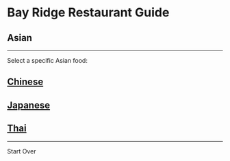 # Bay Ridge Restaurant Guide
## Asian
---
Select a specific Asian food:
## [Chinese](chinese/chinese.md)
## [Japanese](japanese/japanese.md)
## [Thai](thai/thai.md)
---
Start Over